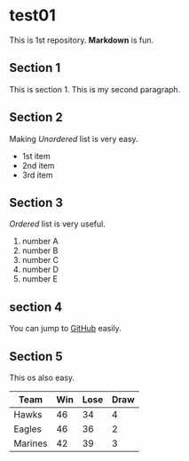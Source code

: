 # test01

This is 1st repository.
**Markdown** is fun.

## Section 1
This is section 1.
This is my second paragraph.

## Section 2
Making *Unordered* list is very easy.

+ 1st item
+ 2nd item
+ 3rd item

## Section 3
*Ordered* list is very useful.

1. number A
1. number B
1. number C
1. number D
1. number E

## section 4

You can jump to [GitHub](http://github.com) easily.

## Section 5

This os also easy.

|Team   |Win | Lose | Draw |
|-------|----|------|------|
|Hawks  |  46|    34|     4|
|Eagles |  46|    36|     2|
|Marines|  42|    39|     3|
